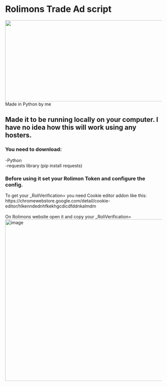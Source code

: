 <h1>Rolimons Trade Ad script</h1>
<img width="744" height="261"src="https://github.com/user-attachments/assets/39160fcc-0dd4-4908-bcfa-9792c25e2c5c" /><br>
Made in Python by me <br>
<h2>Made it to be running locally on your computer. I have no idea how this will work using any hosters.</h2>
<h3>You need to download:<br></h3>
-Python<br>
-requests library (pip install requests)<br>
<h3>Before using it set your Rolimon Token and configure the config. <br></h3>
To get your _RoliVerification= you need Cookie editor addon like this: <br>
https://chromewebstore.google.com/detail/cookie-editor/hlkenndednhfkekhgcdicdfddnkalmdm <br>
<br>On Rolimons website open it and copy your _RoliVerification=
<img width="630" height="520" alt="image" src="https://github.com/user-attachments/assets/6465d6bf-9419-4f29-9a1c-83dccfca714f" /><br>

